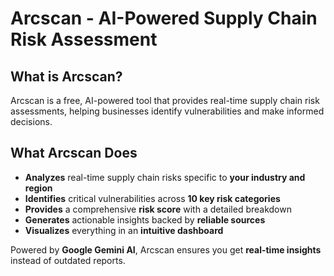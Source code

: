 # Arcscan - AI-Powered Supply Chain Risk Assessment

## What is Arcscan?
Arcscan is a free, AI-powered tool that provides real-time supply chain risk assessments, helping businesses identify vulnerabilities and make informed decisions.

## What Arcscan Does
- **Analyzes** real-time supply chain risks specific to **your industry and region**
- **Identifies** critical vulnerabilities across **10 key risk categories**
- **Provides** a comprehensive **risk score** with a detailed breakdown
- **Generates** actionable insights backed by **reliable sources**
- **Visualizes** everything in an **intuitive dashboard**

Powered by **Google Gemini AI**, Arcscan ensures you get **real-time insights** instead of outdated reports.


